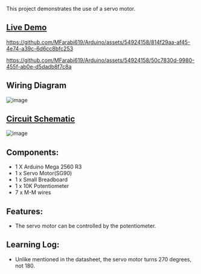This project demonstrates the use of a servo motor.

## [Live Demo]()
[comment]: # (insert video in the next line)


https://github.com/MFarabi619/Arduino/assets/54924158/814f29aa-af45-4e74-a39c-6d6cc8bfc253


https://github.com/MFarabi619/Arduino/assets/54924158/50c7830d-9980-455f-ab0e-d5dadb8f7c8a



## Wiring Diagram
![image](https://github.com/MFarabi619/Arduino/assets/54924158/9e0179b7-70b1-48e9-94dc-3e4b43386df0)

## [Circuit Schematic](https://github.com/MFarabi619/Arduino/blob/main/Servo%20Motor/Servo%20Motor%20Circuit%20Schematic.pdf)
![image](https://github.com/MFarabi619/Arduino/assets/54924158/8cde479a-755e-4aaf-84b2-755e8ae3c40f)

## Components:
- 1 X Arduino Mega 2560 R3
- 1 x Servo Motor(SG90)
- 1 x Small Breadboard
- 1 x 10K Potentiometer 
- 7 x M-M wires

## Features:
- The servo motor can be controlled by the potentiometer.

## Learning Log:
- Unlike mentioned in the datasheet, the servo motor turns 270 degrees, not 180.

